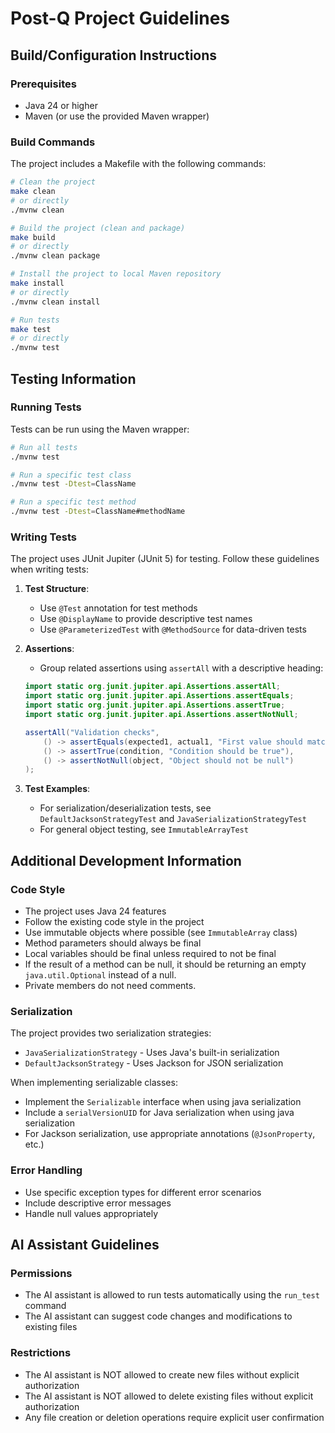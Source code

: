 # Post-Q Project Guidelines

## Build/Configuration Instructions

### Prerequisites
- Java 24 or higher
- Maven (or use the provided Maven wrapper)

### Build Commands
The project includes a Makefile with the following commands:

```bash
# Clean the project
make clean
# or directly
./mvnw clean

# Build the project (clean and package)
make build
# or directly
./mvnw clean package

# Install the project to local Maven repository
make install
# or directly
./mvnw clean install

# Run tests
make test
# or directly
./mvnw test
```

## Testing Information

### Running Tests
Tests can be run using the Maven wrapper:

```bash
# Run all tests
./mvnw test

# Run a specific test class
./mvnw test -Dtest=ClassName

# Run a specific test method
./mvnw test -Dtest=ClassName#methodName
```

### Writing Tests
The project uses JUnit Jupiter (JUnit 5) for testing. Follow these guidelines when writing tests:

1. **Test Structure**:
   - Use `@Test` annotation for test methods
   - Use `@DisplayName` to provide descriptive test names
   - Use `@ParameterizedTest` with `@MethodSource` for data-driven tests

2. **Assertions**:
   - Group related assertions using `assertAll` with a descriptive heading:

   ```java
   import static org.junit.jupiter.api.Assertions.assertAll;
   import static org.junit.jupiter.api.Assertions.assertEquals;
   import static org.junit.jupiter.api.Assertions.assertTrue;
   import static org.junit.jupiter.api.Assertions.assertNotNull;

   assertAll("Validation checks",
       () -> assertEquals(expected1, actual1, "First value should match"),
       () -> assertTrue(condition, "Condition should be true"),
       () -> assertNotNull(object, "Object should not be null")
   );
   ```

3. **Test Examples**:
   - For serialization/deserialization tests, see `DefaultJacksonStrategyTest` and `JavaSerializationStrategyTest`
   - For general object testing, see `ImmutableArrayTest`

## Additional Development Information

### Code Style
- The project uses Java 24 features
- Follow the existing code style in the project
- Use immutable objects where possible (see `ImmutableArray` class)
- Method parameters should always be final
- Local variables should be final unless required to not be final
- If the result of a method can be null, it should be returning an empty ```java.util.Optional``` instead of a null.
- Private members do not need comments.

### Serialization
The project provides two serialization strategies:
- `JavaSerializationStrategy` - Uses Java's built-in serialization
- `DefaultJacksonStrategy` - Uses Jackson for JSON serialization

When implementing serializable classes:
- Implement the `Serializable` interface when using java serialization
- Include a `serialVersionUID` for Java serialization when using java serialization
- For Jackson serialization, use appropriate annotations (`@JsonProperty`, etc.)

### Error Handling
- Use specific exception types for different error scenarios
- Include descriptive error messages
- Handle null values appropriately

## AI Assistant Guidelines

### Permissions
- The AI assistant is allowed to run tests automatically using the `run_test` command
- The AI assistant can suggest code changes and modifications to existing files

### Restrictions
- The AI assistant is NOT allowed to create new files without explicit authorization
- The AI assistant is NOT allowed to delete existing files without explicit authorization
- Any file creation or deletion operations require explicit user confirmation
